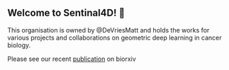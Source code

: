 ## Welcome to Sentinal4D! 👋

This organisation is owned by @DeVriesMatt and holds the works for various projects and collaborations on geometric deep learning in cancer biology.

Please see our recent [publication](https://www.biorxiv.org/content/10.1101/2022.06.17.496550v1) on biorxiv 
